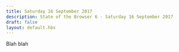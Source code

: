 ```yaml
---
title: Saturday 16 September 2017
description: State of the Browser 6 - Saturday 16 September 2017
draft: false
layout: default.hbs
---
```

Blah blah
